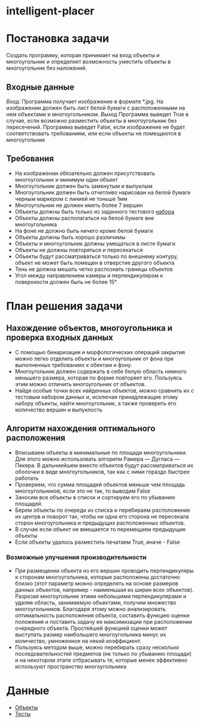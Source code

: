 # intelligent-placer
# Постановка задачи
Создать программу, которая принимает на вход объекты и многоугольник и определяет возможность уместить объекты в многоугольник без наложений.
## Входные данные
*Вход:* Программа получает изображение в формате *.jpg. На изображении должен быть лист белой бумаги с расположенными на нем объектами и многоугольником. 
*Выход* Программа выведет True в случае, если возможно разместить объекты в многоугольник без пересечений. Программа выведет False, если изображение не будет соответствовать требованиям, или если объекты не помещаются в многоугольник
## Требования
+ На изображении обязательно должен присутствовать многоугольник и минимум один объект
+ Многоугольник должен быть замкнутым и выпуклым
+ Многоугольник должен быть отчетливо нарисован на белой бумаге черным маркером с линией не тоньше 1мм
+ Многоугольник не должен иметь более 7 вершин
+ Объекты должны быть только из заданного тестового [набора](objects)
+ Объекты должны располагаться на белой бумаге вне многоугольника
+ На фоне не должно быть ничего кроме белой бумаги
+ Объекты должны быть хорошо различимы
+ Объекты и многоугольник должны умещаться в листе бумаги
+ Объекты не должны повторяться и пересекаться
+ Объекты будут рассматриваться только по внешнему контуру, объект не может быть помещен в отверстие другого объекта
+ Тень не должна мешать четко распознать границы объектов
+ Угол между направлением камеры и перпендикуляром к поверхности должен быть не более 15°
# План решения задачи
## Нахождение объектов, многоугольника и проверка входных данных
+ С помощью бинаризации и морфологических операций закрытия можно легко отделить объекты и многоугольник от фона при выполненных требованиях к обектам и фону.
+ Многоугольник должен содержать в себе белую область немного меньшего размера, которая по форме повторяет его. Пользуясь этим можно отличить многоугольник от объектов.
+ Найдя особые точки всех найденных объектов, можно сравнить их с тестовым набором данных и, исключая принадлежащие этому набору объекты, найти многоугольник, а также проверить его количество вершин и выпуклость
## Алгоритм нахождения оптимального расположения
+ Вписываем объекты в минимальные по площади многоугольники. Для этого можно использовать алгоритм Рамера — Дугласа — Пекера. В дальниейшем вместо объектов будут рассматриваться их оболочки в виде многоугольников, так как с ними гораздо быстрее работать
+ Проверяем, что сумма площадей объектов меньше чем площадь многоугольников, если это не так, то выводим False
+ Заносим все объекты в список и сортируем его по убыванию площадей.
+ Берем объекты по очереди из списка и перебираем расположение их центрв и поворот так, чтобы ни одна его сторона не пересекала сторон многоугольника и предыдущих расположенных объектов.
+ В случае если объект не вмещается то перемещаем предыдущие объекты
+ Если объекты удалось разместить печатаем True, иначе - False
### Возможные улучшения производительности
+ При размещении объекта из его вершин проводить перпендикуляры к сторонам многоугольника, которые расположены достаточно близко (этот параметр можно определять на основе размеров данных объектов, например - наименьшая из ширин всех объектов). Разрезая многоугольник этими небольшими перпендикулярами и удаляя область, занимаемую объектами, получим множество многоугольников. Благодаря этому можно анализировать оптимальность расположения объекта, составить функцию оценки положения и поставить задачу ее максимизации при расположении очередного объекта. Простейшей функцией оценки может выступать размер наибольшего многоугольника минус их количество, умноженное на некий коэффициент. 
+ Пользуясь методом выше, можно перебирать сразу несколько последовательностей предметов (не только по убыванию площади) и на некотором этапе отбрасывать те, которые менее эффективно используют пространство многоугольника


# Данные
+ [Объекты](objects)
+ [Тесты](tests)
